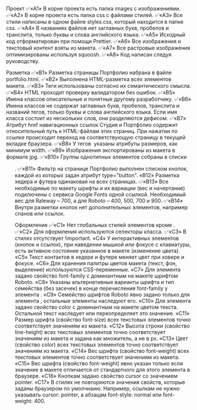 Проект
✅«A1» В корне проекта есть папка images с изображениями.
✅«A2» В корне проекта есть папка css с файлами стилей.
✅«A3» Все стили написаны в одном файле styles.css, который находится в папке css.
✅«A4» В названиях файлов нет заглавных букв, пробелов и транслита, только буквы и слова английского языка.
✅«A5» Исходный код отформатирован при помощи Prettier.
✅«A6» Все изображения и текстовый контент взяты из макета.
✅«A7» Все растровые изображения оптимизированы используя squoosh.
✅«A8» Код написан следуя руководству.

Разметка
✅«B1» Разметка страницы Портфолио набрана в файле portfolio.html.
✅«B2» Выполнена HTML-разметка всех элементов макета.
✅«B3» Теги использованы согласно их семантического смысла.
✅«B4» HTML проходит проверку валидатором без ошибок.
✅«B5» Имена классов описательные и понятные другому разработчику.
✅«B6» Имена классов не содержат заглавных букв, пробелов, транслита и названий тегов, только буквы и слова английского языка. Если имя класса состоит из нескольких слов, они разделяются дефисом.
✅«B7» Атрибут href навигационных ссылок Студия и Портфолио содержит относительный путь к HTML-файлам этих страниц. При нажатии по ссылке происходит переход на соответствующую страницу в текущей вкладке браузера.
✅«B8» У тегов <img> указаны атрибуты размеров, как минимум width.
✅«B9» Изображения экспортированы из макета в формате jpg.
✅«B10» Группы однотипных элементов собраны в списки <ul>.
✅«B11» Фильтр на странице Портфолио выполнен списком кнопок, каждой из которых задан атрибут type="button".
«B12» Разметка хедера и футера одинаковая на всех страницах.
✅«B13» Все необходимые по макету шрифты и их вариации (вес и начертание) подключены с сервиса Google Fonts одной ссылкой. Необходимый вес для Raleway – 700, а для Roboto – 400, 500, 700 и 900.
✅«B14» Внутри разметки кнопок нет дополнительных элементов, например спанов или ссылок.

Оформление
✅«C1» Нет глобальных стилей элементов кроме <body>.
✅«C2» Для оформления используются селекторы класса.
✅«C3» В стилях отсутствует !important.
«C4» У интерактивных элементов (кнопок и ссылок), при наведении мышкой или фокусе с клавиатуры, есть активное состояние указанное в макете (изменение цвета).
«С5» Текст контактов в хедере и футере меняет цвет при ховере и фокусе.
«C6» Для хранения палитры цветов макета (текст, фон, выделение) используются CSS-переменные.
«С7» Для элемента <body> задано свойство font-family с доминантным на макете шрифтом Roboto.
«С8» Указаны альтернативные варианты шрифта и тип семейства (без засечек) в конце перечисления font-family у элемента <body>.
«С9» Семейство шрифтов Roboto явно задано только для элемента <body>, остальные элементы наследуют его.
«С10» Для элемента <body> задано свойство color с доминантным на макете цветом текста. Остальной текст наследует или переопределяет это значение.
«С11» Размер шрифта (свойство font-size) всех текстовых элементов точно соответствует значениям из макета.
«С12» Высота строки (свойство line-height) всех текстовых элементов точно соответствует значениям из макета и задана как множитель, а не в px.
«С13» Цвет (свойство color) всех текстовых элементов точно соответствует значениям из макета.
«С14» Вес шрифта (свойство font-weight) всех текстовых элементов точно соответствует значениям из макета.
«С15» Вес шрифта (свойство font-weight) явно указан только если значение в макете отличается от стандартного для этого элемента в браузере.
«С16» Кнопкам задано свойство cursor со значением pointer.
«С17» В стилях не повторяются значения свойств, которые заданы браузером по умолчнаию. Например, ссылкам не нужно указывать cursor: pointer, а абзацам font-style: normal или font-weight: 400.
